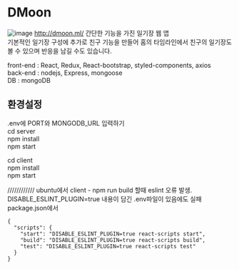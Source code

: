 # DMoon
![image](https://user-images.githubusercontent.com/91652033/163070222-1000af39-2794-46ee-ad80-6b60081790cc.png)
http://dmoon.ml/
간단한 기능을 가진 일기장 웹 앱   
기본적인 일기장 구성에 추가로 친구 기능을 만들어 홈의 타임라인에서 친구의 일기장도 볼 수 있으며 반응을 남길 수도 있습니다.   


front-end : React, Redux, React-bootstrap, styled-components, axios   
back-end : nodejs, Express, mongoose   
DB : mongoDB   

## 환경설정
.env에 PORT와 MONGODB_URL 입력하기   
cd server   
npm install   
npm start   

cd client   
npm install   
npm start   

////////////
ubuntu에서 client - npm run build 할때 eslint 오류 발생.   
DISABLE_ESLINT_PLUGIN=true 내용이 담긴 .env파일이 있음에도 실패   
package.json에서   

    {
      "scripts": {
        "start": "DISABLE_ESLINT_PLUGIN=true react-scripts start",
        "build": "DISABLE_ESLINT_PLUGIN=true react-scripts build",
        "test": "DISABLE_ESLINT_PLUGIN=true react-scripts test"
      }
    }
